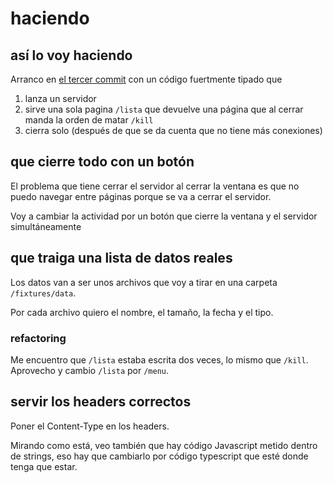 # haciendo

## así lo voy haciendo

Arranco en [el tercer commit](../../../../commit/d699113294fe033fae664c0d1fc7c5c981e6173d) con un código fuertmente tipado que 
  1. lanza un servidor
  2. sirve una sola pagina `/lista` que devuelve una página que al cerrar manda la orden de matar `/kill`
  3. cierra solo (después de que se da cuenta que no tiene más conexiones)

## que cierre todo con un botón

El problema que tiene cerrar el servidor al cerrar la ventana es que no puedo navegar entre páginas porque se va a cerrar el servidor.

Voy a cambiar la actividad por un botón que cierre la ventana y el servidor simultáneamente

## que traiga una lista de datos reales

Los datos van a ser unos archivos que voy a tirar en una carpeta `/fixtures/data`.

Por cada archivo quiero el nombre, el tamaño, la fecha y el tipo. 

### refactoring

Me encuentro que `/lista` estaba escrita dos veces, lo mismo que `/kill`. 
Aprovecho y cambio `/lista` por `/menu`.

## servir los headers correctos

Poner el Content-Type en los headers. 

Mirando como está, veo también que hay código Javascript metido dentro de strings,
eso hay que cambiarlo por código typescript que esté donde tenga que estar. 
